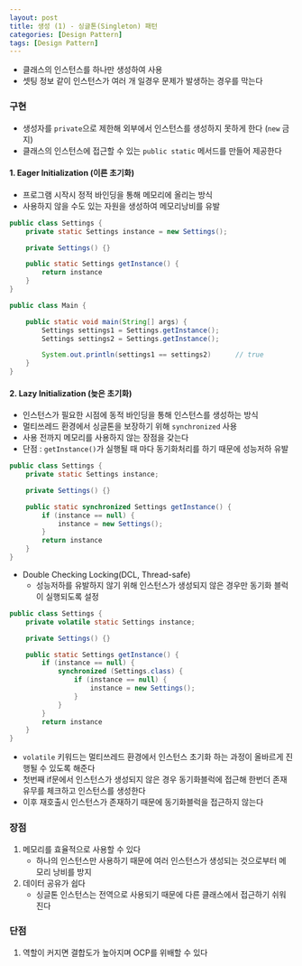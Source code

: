 ```yaml
---
layout: post
title: 생성 (1) - 싱글톤(Singleton) 패턴
categories: [Design Pattern]
tags: [Design Pattern]
---
```

- 클래스의 인스턴스를 하나만 생성하여 사용
- 셋팅 정보 같이 인스턴스가 여러 개 일경우 문제가 발생하는 경우를 막는다


### 구현
- 생성자를 `private`으로 제한해 외부에서 인스턴스를 생성하지 못하게 한다 (`new` 금지)
- 클래스의 인스턴스에 접근할 수 있는 `public static` 메서드를 만들어 제공한다

#### 1. Eager Initialization (이른 초기화)
- 프로그램 시작시 정적 바인딩을 통해 메모리에 올리는 방식
- 사용하지 않을 수도 있는 자원을 생성하여 메모리낭비를 유발

```java
public class Settings {
    private static Settings instance = new Settings();

    private Settings() {}

    public static Settings getInstance() {
        return instance
    }
}
```

```java
public class Main {

    public static void main(String[] args) {
        Settings settings1 = Settings.getInstance();
        Settings settings2 = Settings.getInstance();

        System.out.println(settings1 == settings2)      // true
    }
}
```

#### 2. Lazy Initialization (늦은 초기화)
- 인스턴스가 필요한 시점에 동적 바인딩을 통해 인스턴스를 생성하는 방식
- 멀티쓰레드 환경에서 싱글톤을 보장하기 위해 `synchronized` 사용
- 사용 전까지 메모리를 사용하지 않는 장점을 갖는다
- 단점 : `getInstance()`가 실행될 때 마다 동기화처리를 하기 때문에 성능저하 유발

```java
public class Settings {
    private static Settings instance;

    private Settings() {}

    public static synchronized Settings getInstance() {
        if (instance == null) {
            instance = new Settings();
        }
        return instance
    }
}
```

- Double Checking Locking(DCL, Thread-safe)
  - 성능저하를 유발하지 않기 위해 인스턴스가 생성되지 않은 경우만 동기화 블럭이 실행되도록 설정

```java
public class Settings {
    private volatile static Settings instance;

    private Settings() {}

    public static Settings getInstance() {
        if (instance == null) {
            synchronized (Settings.class) {
                if (instance == null) {
                    instance = new Settings();
                }
            }
        }
        return instance
    }
}
```
- `volatile` 키워드는 멀티쓰레드 환경에서 인스턴스 초기화 하는 과정이 올바르게 진행될 수 있도록 해준다
- 첫번째 if문에서 인스턴스가 생성되지 않은 경우 동기화블럭에 접근해 한번더 존재 유무를 체크하고 인스턴스를 생성한다
- 이후 재호출시 인스턴스가 존재하기 때문에 동기화블럭을 접근하지 않는다

### 장점
1. 메모리를 효율적으로 사용할 수 있다
   - 하나의 인스턴스만 사용하기 때문에 여러 인스턴스가 생성되는 것으로부터 메모리 낭비를 방지
2. 데이터 공유가 쉽다
   - 싱글톤 인스턴스는 전역으로 사용되기 때문에 다른 클래스에서 접근하기 쉬워진다

### 단점
1. 역할이 커지면 결합도가 높아지며 OCP를 위배할 수 있다